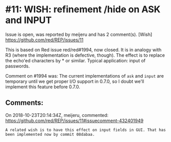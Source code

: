 
#11: WISH: refinement /hide on ASK and INPUT
================================================================================
Issue is open, was reported by meijeru and has 2 comment(s).
[Wish]
<https://github.com/red/REP/issues/11>

This is based on Red issue red/red#1994, now closed.
It is in analogy with R3 (where the implementation is defective, though). The effect is to replace the echo'ed characters by * or similar. Typical application: input of passwords.

Comment on #1994 was:
The current implementations of `ask` and `input` are temporary until we get proper I/O support in 0.7.0, so I doubt we'll implement this feature before 0.7.0.


Comments:
--------------------------------------------------------------------------------

On 2018-10-23T20:14:34Z, meijeru, commented:
<https://github.com/red/REP/issues/11#issuecomment-432401949>

    A related wish is to have this effect on input fields in GUI. That has been implemented now by commit 08dabaa.

